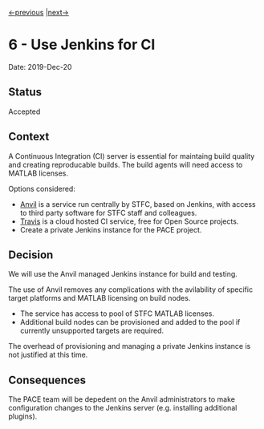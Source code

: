 [<-previous](0005-use-gtest-in-cpp-tests.md) |[next->](0007-use-herbert-as-library-dependency.md)

# 6 - Use Jenkins for CI

Date: 2019-Dec-20

## Status

Accepted

## Context

A Continuous Integration (CI) server is essential for maintaing build quality and creating reproducable builds. The build agents will need access to MATLAB licenses.

Options considered:

- [Anvil](https://anvil.softeng-support.ac.uk/) is a service run centrally by STFC, based on Jenkins, with access to third party software for STFC staff and colleagues.
- [Travis](https://travis-ci.org/) is a cloud hosted CI service, free for Open Source projects.
- Create a private Jenkins instance for the PACE project.

## Decision

We will use the Anvil managed Jenkins instance for build and testing. 

The use of Anvil removes any complications with the avilability of specific target platforms and MATLAB licensing on build nodes. 

- The service has access to pool of STFC MATLAB licenses. 
- Additional build nodes can be provisioned and added to the pool if currently unsupported targets are required.

The overhead of provisioning and managing a private Jenkins instance is not justified at this time.

## Consequences

The PACE team will be depedent on the Anvil administrators to make configuration changes to the Jenkins server (e.g. installing additional plugins).
